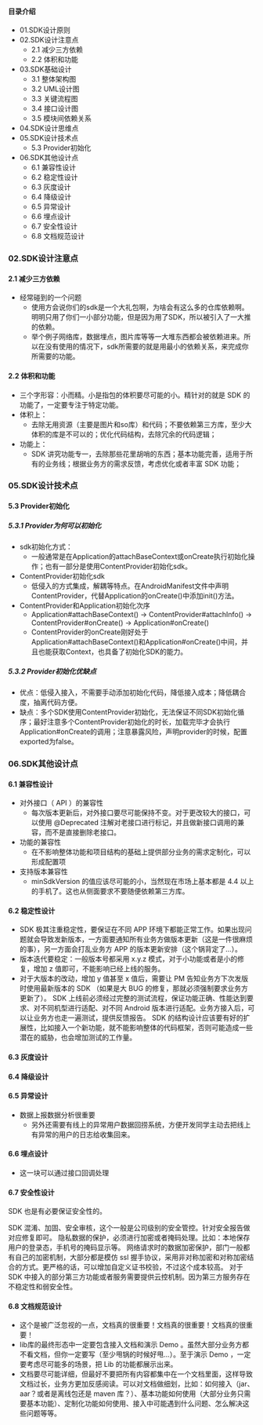 #### 目录介绍
- 01.SDK设计原则
- 02.SDK设计注意点
    - 2.1 减少三方依赖
    - 2.2 体积和功能
- 03.SDK基础设计
    - 3.1 整体架构图
    - 3.2 UML设计图
    - 3.3 关键流程图
    - 3.4 接口设计图
    - 3.5 模块间依赖关系
- 04.SDK设计思维点
- 05.SDK设计技术点
    - 5.3 Provider初始化
- 06.SDK其他设计点
    - 6.1 兼容性设计
    - 6.2 稳定性设计
    - 6.3 灰度设计
    - 6.4 降级设计
    - 6.5 异常设计
    - 6.6 埋点设计
    - 6.7 安全性设计
    - 6.8 文档规范设计


### 02.SDK设计注意点
#### 2.1 减少三方依赖
- 经常碰到的一个问题
    - 使用方会说你们的sdk是一个大礼包啊，为啥会有这么多的仓库依赖啊。明明只用了你们一小部分功能，但是因为用了SDK，所以被引入了一大推的依赖。
    - 举个例子网络库，数据埋点，图片库等等一大堆东西都会被依赖进来。所以在没有使用的情况下，sdk所需要的就是用最小的依赖关系，来完成你所需要的功能。


#### 2.2 体积和功能
- 三个字形容：小而精。小是指包的体积要尽可能的小。精针对的就是 SDK 的功能了，一定要专注于特定功能。
- 体积上：
    - 去除无用资源（主要是图片和so库）和代码；不要依赖第三方库，至少大体积的库是不可以的；优化代码结构，去除冗余的代码逻辑；
- 功能上：
    - SDK 讲究功能专一，去除那些花里胡哨的东西；基本功能完善，适用于所有的业务线；根据业务方的需求反馈，考虑优化或者丰富 SDK 功能；






### 05.SDK设计技术点
#### 5.3 Provider初始化
##### 5.3.1 Provider为何可以初始化
- sdk初始化方式：
    - 一般通常是在Application的attachBaseContext或onCreate执行初始化操作；也有一部分是使用ContentProvider初始化sdk。
- ContentProvider初始化sdk
    - 低侵入的方式集成，解耦等特点。在AndroidManifest文件中声明ContentProvider，代替Application的onCreate()中添加init()方法。
- ContentProvider和Application初始化次序
    - Application#attachBaseContext() → ContentProvider#attachInfo() → ContentProvider#onCreate() → Application#onCreate()
    - ContentProvider的onCreate刚好处于Application#attachBaseContext()和Application#onCreate()中间，并且也能获取Context，也具备了初始化SDK的能力。


##### 5.3.2 Provider初始化优缺点
- 优点：低侵入接入，不需要手动添加初始化代码，降低接入成本；降低耦合度，抽离代码方便。
- 缺点：多个SDK使用ContentProvider初始化，无法保证不同SDK初始化循序；最好注意多个ContentProvider初始化的时长，加载完毕才会执行Application#onCreate的调用；注意暴露风险，声明provider的时候，配置exported为false。



### 06.SDK其他设计点
#### 6.1 兼容性设计
- 对外接口（ API ）的兼容性
    - 每次版本更新后，对外接口要尽可能保持不变。对于更改较大的接口，可以使用 @Deprecated 注解对老接口进行标记，并且做新接口调用的兼容，而不是直接删除老接口。
- 功能的兼容性
    - 在不影响整体功能和项目结构的基础上提供部分业务的需求定制化，可以形成配置项
- 支持版本兼容性
    - minSdkVersion 的值应该尽可能的小，当然现在市场上基本都是 4.4 以上的手机了。这也从侧面要求不要随便依赖第三方库。



#### 6.2 稳定性设计
- SDK 极其注重稳定性，要保证在不同 APP 环境下都能正常工作。如果出现问题就会导致发新版本，一方面要通知所有业务方做版本更新（这是一件很麻烦的事），另一方面会打乱业务方 APP 的版本更新安排（这个锅背定了...）。
- 版本迭代要稳定：一般版本号都采用 x.y.z 模式，对于小功能或者是小的修复，增加 z 值即可，不能影响已经上线的服务。
- 对于大版本的改动，增加 y 值甚至 x 值后，需要让 PM 告知业务方下次发版时使用最新版本的 SDK （如果是大 BUG 的修复，那就必须强制要求业务方更新了）。
SDK 上线前必须经过完整的测试流程，保证功能正确、性能达到要求、对不同机型进行适配、对不同 Android 版本进行适配。业务方接入后，可以让业务方也走一遍测试，提供反馈报告。
SDK 的结构设计应该要有好的扩展性，比如接入一个新功能，就不能影响整体的代码框架，否则可能造成一些潜在的威胁，也会增加测试的工作量。



#### 6.3 灰度设计
#### 6.4 降级设计
#### 6.5 异常设计
- 数据上报数据分析很重要
    - 另外还需要有线上的异常用户数据回捞系统，方便开发同学主动去把线上有异常的用户的日志给收集回来。


#### 6.6 埋点设计
- 这一块可以通过接口回调处理



#### 6.7 安全性设计
SDK 也是有必要保证安全性的。

SDK 混淆、加固、安全审核，这个一般是公司级别的安全管控。针对安全报告做对应修复即可。
隐私数据的保护，必须进行加密或者掩码处理。比如：本地保存用户的登录态，手机号的掩码显示等。
网络请求时的数据加密保护，部门一般都有自己的加密机制，大部分都是模仿 ssl 握手协议，采用非对称加密和对称加密结合的方式。更严格的话，可以增加自定义证书校验，不过这个成本较高。
对于 SDK 中接入的部分第三方功能或者服务需要提供云控机制。因为第三方服务存在不稳定性和弱安全性。


#### 6.8 文档规范设计
- 这个是被广泛忽视的一点，文档真的很重要！文档真的很重要！文档真的很重要！
- lib库的最终形态中一定要包含接入文档和演示 Demo 。虽然大部分业务方都不看文档，但你一定要写（至少甩锅的时候好甩...）。至于演示 Demo ，一定要考虑尽可能多的场景，把 Lib 的功能都展示出来。
- 文档要尽可能详细，但最好不要把所有内容都集中在一个文档里面，这样导致文档过长，业务方更加反感阅读。可以对文档做细划，比如：如何接入（jar、aar？或者是离线包还是 maven 库？）、基本功能如何使用（大部分业务只需要基本功能）、定制化功能如何使用、接入中可能遇到什么问题、怎么解决这些问题等等。











